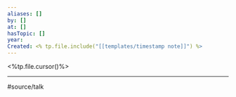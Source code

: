 ```yaml
---
aliases: []
by: []
at: []
hasTopic: []
year: 
Created: <% tp.file.include("[[templates/timestamp note]]") %>
---
```


<%tp.file.cursor()%>

--- 
#source/talk
